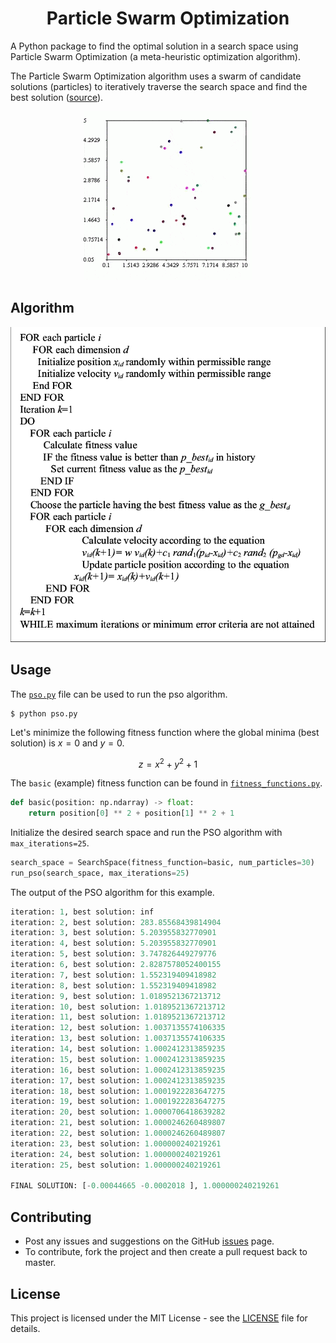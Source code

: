 <h1 align="center">Particle Swarm Optimization</h1>



A Python package to find the optimal solution in a search space using Particle Swarm Optimization (a meta-heuristic optimization algorithm).

The Particle Swarm Optimization algorithm uses a swarm of candidate solutions (particles) to iteratively traverse the search space and find the best solution ([source](https://en.wikipedia.org/wiki/Particle_swarm_optimization)).


<p align="center">
<img src="docs/demo.gif" alt="Demo"/>
</p>


## Algorithm

<p align="center">
<img src="docs/algorithm.png" alt="Demo"/>
</p>


## Usage
The [`pso.py`](https://github.com/hasnainroopawalla/particle-swarm-optimization/blob/c01bfec6881f48bd6ee70101d2cc0dc7288780d2/src/pso.py) file can be used to run the pso algorithm.
```
$ python pso.py
```

Let's minimize the following fitness function where the global minima (best solution) is $x=0$ and $y=0$.

$$z = x^2 + y^2 + 1$$

The `basic` (example) fitness function can be found in [`fitness_functions.py`]().
```python
def basic(position: np.ndarray) -> float:
    return position[0] ** 2 + position[1] ** 2 + 1
```

Initialize the desired search space and run the PSO algorithm with `max_iterations=25`.
```python
search_space = SearchSpace(fitness_function=basic, num_particles=30)
run_pso(search_space, max_iterations=25)
```

The output of the PSO algorithm for this example.
```python
iteration: 1, best solution: inf
iteration: 2, best solution: 283.85568439814904
iteration: 3, best solution: 5.203955832770901
iteration: 4, best solution: 5.203955832770901
iteration: 5, best solution: 3.747826449279776
iteration: 6, best solution: 2.8287578052400155
iteration: 7, best solution: 1.552319409418982
iteration: 8, best solution: 1.552319409418982
iteration: 9, best solution: 1.0189521367213712
iteration: 10, best solution: 1.0189521367213712
iteration: 11, best solution: 1.0189521367213712
iteration: 12, best solution: 1.0037135574106335
iteration: 13, best solution: 1.0037135574106335
iteration: 14, best solution: 1.0002412313859235
iteration: 15, best solution: 1.0002412313859235
iteration: 16, best solution: 1.0002412313859235
iteration: 17, best solution: 1.0002412313859235
iteration: 18, best solution: 1.0001922283647275
iteration: 19, best solution: 1.0001922283647275
iteration: 20, best solution: 1.0000706418639282
iteration: 21, best solution: 1.0000246260489807
iteration: 22, best solution: 1.0000246260489807
iteration: 23, best solution: 1.000000240219261
iteration: 24, best solution: 1.000000240219261
iteration: 25, best solution: 1.000000240219261

FINAL SOLUTION: [-0.00044665 -0.0002018 ], 1.000000240219261
```

## Contributing
- Post any issues and suggestions on the GitHub [issues](https://github.com/hasnainroopawalla/particle-swarm-optimization/issues) page.
- To contribute, fork the project and then create a pull request back to master.


## License
This project is licensed under the MIT License - see the [LICENSE](https://github.com/hasnainroopawalla/particle-swarm-optimization/blob/c01bfec6881f48bd6ee70101d2cc0dc7288780d2/LICENSE) file for details.
